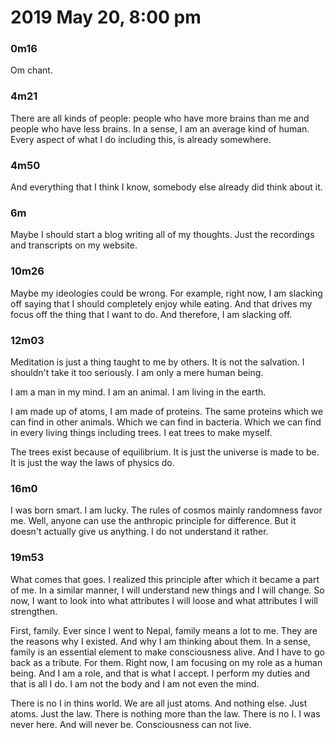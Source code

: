 # 2019 May 20, 8:00 pm

### 0m16
Om chant.

### 4m21
There are all kinds of people: people who have more brains than me and people who have less brains. In a sense, I am an average kind of human. Every aspect of what I do including this, is already somewhere.

### 4m50
And everything that I think I know, somebody else already did think about it. 

### 6m
Maybe I should start a blog writing all of my thoughts. Just the recordings and transcripts on my website.

### 10m26
Maybe my ideologies could be wrong. For example, right now, I am slacking off saying that I should completely enjoy while 
eating. And that drives my focus off the thing that I 
want to do. And therefore, I am slacking off.
  
### 12m03
Meditation is just a thing taught to me by others.
It is not the salvation.
I shouldn't take it too seriously.
I am only a mere human being. 

I am a man in my mind.
I am an animal.
I am living in the earth.

I am made up of atoms, I am made of proteins.
The same proteins which we can find in other animals.
Which we can find in bacteria. Which we can find in every
living things including trees. I eat trees to make myself.

The trees exist because of equilibrium. It is just the universe is 
made to be. It is just the way the laws of physics do.

### 16m0
I was born smart. I am lucky. The rules of cosmos mainly randomness
favor me. Well, anyone can use the anthropic principle for difference.
But it doesn't actually give us anything. I do not understand it rather.

### 19m53
What comes that goes. I realized this principle after which it became 
a part of me. In a similar manner, I will understand new things and I 
will change. So now, I want to look into what attributes I will loose and what attributes I will strengthen. 

First, family. Ever since I went to Nepal, family means a lot to me. 
They are the reasons why I existed. And why I am thinking about them.
In a sense, family is an essential element to make consciousness alive.
And I have to go back as a tribute. For them. Right now, I am focusing 
on my role as a human being. And I am a role, and that is what I accept.
I perform my duties and that is all I do. I am not the body and I am not even the mind.

There is no I in thins world. We are all just atoms. And nothing else. 
Just atoms. Just the law. There is nothing more than the law. There is no
I. I was never here. And will never be. Consciousness can not live.

